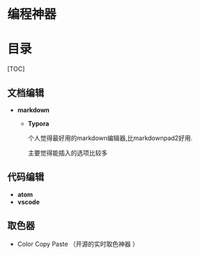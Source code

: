 # 编程神器

# 目录

[TOC]

## 文档编辑

- **markdown**

  - **Typora**

    个人觉得最好用的markdown编辑器,比markdownpad2好用.

    主要觉得能插入的选项比较多

## 代码编辑

- **atom**
- **vscode**

## 取色器

- Color Copy Paste （开源的实时取色神器 ）